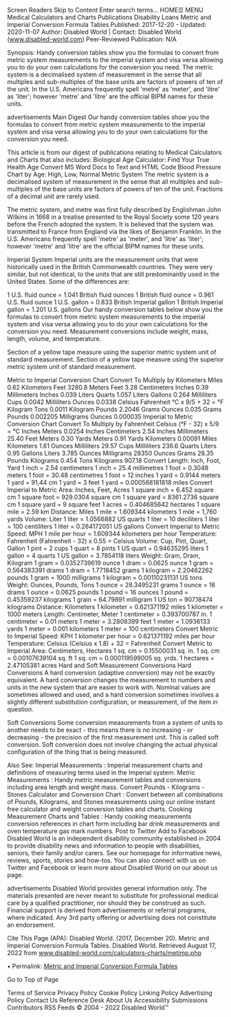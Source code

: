 Screen Readers Skip to Content
Enter search terms...
HOME☰ MENU
Medical Calculators and Charts
Publications
 Disability Loans
Metric and Imperial Conversion Formula Tables
Published: 2017-12-20 - Updated: 2020-11-07
Author: Disabled World | Contact: Disabled World (www.disabled-world.com)
Peer-Reviewed Publication: N/A

Synopsis: Handy conversion tables show you the formulas to convert from metric system measurements to the imperial system and visa versa allowing you to do your own calculations for the conversion you need. The metric system is a decimalised system of measurement in the sense that all multiples and sub-multiples of the base units are factors of powers of ten of the unit. In the U.S. Americans frequently spell 'metre' as 'meter', and 'litre' as 'liter'; however 'metre' and 'litre' are the official BIPM names for these units.

advertisements
Main Digest
Our handy conversion tables show you the formulas to convert from metric system measurements to the imperial system and visa versa allowing you to do your own calculations for the conversion you need.

This article is from our digest of publications relating to Medical Calculators and Charts that also includes:
Biological Age Calculator: Find Your True Health Age
Convert MS Word Docs to Text and HTML Code
Blood Pressure Chart by Age: High, Low, Normal
Metric System
The metric system is a decimalised system of measurement in the sense that all multiples and sub-multiples of the base units are factors of powers of ten of the unit. Fractions of a decimal unit are rarely used.

The metric system, and metre was first fully described by Englishman John Wilkins in 1668 in a treatise presented to the Royal Society some 120 years before the French adopted the system. It is believed that the system was transmitted to France from England via the likes of Benjamin Franklin. In the U.S. Americans frequently spell 'metre' as 'meter', and 'litre' as 'liter'; however 'metre' and 'litre' are the official BIPM names for these units.

Imperial System
Imperial units are the measurement units that were historically used in the British Commonwealth countries. They were very similar, but not identical, to the units that are still predominantly used in the United States. Some of the differences are:

1 U.S. fluid ounce = 1.041 British fluid ounces
1 British fluid ounce = 0.961 U.S. fluid ounce
1 U.S. gallon = 0.833 British Imperial gallon
1 British Imperial gallon = 1.201 U.S. gallons
Our handy conversion tables below show you the formulas to convert from metric system measurements to the imperial system and visa versa allowing you to do your own calculations for the conversion you need. Measurement conversions include weight, mass, length, volume, and temperature.

Section of a yellow tape measure using the superior metric system unit of standard measurement.
Section of a yellow tape measure using the superior metric system unit of standard measurement.

Metric to Imperial Conversion Chart
Convert	To	Multiply by
Kilometers	Miles	0.62
Kilometers	Feet	3280.8
Meters	Feet	3.28
Centimeters	Inches	0.39
Millimeters	Inches	0.039
Liters	Quarts	1.057
Liters	Gallons	0.264
Milliliters	Cups	0.0042
Milliliters	Ounces	0.0338
Celsius	Fahrenheit	°C x 9/5 + 32 = °F
Kilogram	Tons	0.0011
Kilogram	Pounds	2.2046
Grams	Ounces	0.035
Grams	Pounds	0.002205
Milligrams	Ounces	0.000035
Imperial to Metric Conversion Chart
Convert	To	Multiply by
Fahrenheit	Celsius	(°F - 32) x 5/9 = °C
Inches	Meters	0.0254
Inches	Centimeters	2.54
Inches	Millimeters	25.40
Feet	Meters	0.30
Yards	Meters	0.91
Yards	Kilometers	0.00091
Miles	Kilometers	1.61
Ounces	Milliliters	29.57
Cups	Milliliters	236.6
Quarts	Liters	0.95
Gallons	Liters	3.785
Ounces	Milligrams	28350
Ounces	Grams	28.35
Pounds	Kilograms	0.454
Tons	Kilograms	907.18
Convert Length: Inch, Foot, Yard
1 inch = 2.54 centimeters
1 inch = 25.4 millimetres
1 foot = 0.3048 meters
1 foot = 30.48 centimetres
1 foot = 12 inches
1 yard = 0.9144 meters
1 yard = 91,44 cm
1 yard = 3 feet
1 yard = 0.000568181818 miles
Convert Imperial to Metric Area: Inches, Feet, Acres
1 square inch = 6.452 square cm
1 square foot = 929.0304 square cm
1 square yard = 8361.2736 square cm
1 square yard = 9 square feet
1 acres = 0.404685642 hectares
1 square mile = 2.59 km
Distance: Miles
1 mile = 1.609344 kilometers
1 mile = 1,760 yards
Volume: Liter
1 liter = 1.0566882 US quarts
1 liter = 10 deciliters
1 liter = 100 centiliters
1 liter = 0.264172051 US gallons
Convert Imperial to Metric Speed: MPH
1 mile per hour = 1.609344 kilometers per hour
Temperature: Fahrenheit
(Fahrenheit - 32) x 0.55 = Celsius
Volume: Cup, Pint, Quart, Gallon
1 pint = 2 cups
1 quart = 8 pints
1 US quart = 0.94635295 liters
1 gallon = 4 quarts
1 US gallon = 3.7854118 liters
Weight: Gram, Dram, Kilogram
1 gram = 0.0352739619 ounce
1 dram = 0.0625 ounce
1 gram = 0.564383391 drams
1 dram = 1.7718452 grams
1 kilogram = 2.20462262 pounds
1 gram = 1000 milligrams
1 kilogram = 0.00110231131 US tons
Weight: Ounces, Pounds, Tons
1 ounce = 28.3495231 grams
1 ounce = 16 drams
1 ounce = 0.0625 pounds
1 pound = 16 ounces
1 pound = 0.45359237 kilograms
1 grain = 64.79891 milligram
1 US ton = 907.18474 kilograms
Distance: Kilometers
1 kilometer = 0.621371192 miles
1 kilometer = 1000 meters
Length: Centimeter, Meter
1 centimeter = 0.393700787 in.
1 centimeter = 0.01 meters
1 meter = 3.2808399 feet
1 meter = 1.0936133 yards
1 meter = 0.001 kilometers
1 meter = 100 centimeters
Convert Metric to Imperial Speed: KPH
1 kilometer per hour = 0.621371192 miles per hour
Temperature: Celsius
(Celsius x 1.8) + 32 = Fahrenheit
Convert Metric to Imperial Area: Centimeters, Hectares
1 sq. cm = 0.15500031 sq. in.
1 sq. cm = 0.00107639104 sq. ft
1 sq. cm = 0.000119599005 sq. yrds.
1 hectares = 2.47105381 acres
Hard and Soft Measurement Conversions
Hard Conversions
A hard conversion (adaptive conversion) may not be exactly equivalent. A hard conversion changes the measurement to numbers and units in the new system that are easier to work with. Nominal values are sometimes allowed and used, and a hard conversion sometimes involves a slightly different substitution configuration, or measurement, of the item in question.

Soft Conversions
Some conversion measurements from a system of units to another needs to be exact - this means there is no increasing - or decreasing - the precision of the first measurement unit. This is called soft conversion. Soft conversion does not involve changing the actual physical configuration of the thing that is being measured.

Also See:
Imperial Measurements : Imperial measurement charts and definitions of measuring terms used in the Imperial system.
Metric Measurements : Handy metric measurement tables and conversions including area length and weight mass.
Convert Pounds - Kilograms - Stones Calculator and Conversion Chart : Convert between all combinations of Pounds, Kilograms, and Stones measurements using our online instant free calculator and weight conversion tables and charts.
Cooking Measurement Charts and Tables : Handy cooking measurements conversion references in chart form including bar drink measurements and oven temperature gas mark numbers.
Post to Twitter Add to Facebook
Disabled World is an independent disability community established in 2004 to provide disability news and information to people with disabilities, seniors, their family and/or carers. See our homepage for informative news, reviews, sports, stories and how-tos. You can also connect with us on Twitter and Facebook or learn more about Disabled World on our about us page.

advertisements
Disabled World provides general information only. The materials presented are never meant to substitute for professional medical care by a qualified practitioner, nor should they be construed as such. Financial support is derived from advertisements or referral programs, where indicated. Any 3rd party offering or advertising does not constitute an endorsement.

Cite This Page (APA): Disabled World. (2017, December 20). Metric and Imperial Conversion Formula Tables. Disabled World. Retrieved August 17, 2022 from www.disabled-world.com/calculators-charts/metimp.php

• Permalink: <a href="https://www.disabled-world.com/calculators-charts/metimp.php">Metric and Imperial Conversion Formula Tables</a>


Go to Top of Page

Terms of Service
Privacy Policy
Cookie Policy
Linking Policy
Advertising Policy
Contact Us
Reference Desk
About Us
Accessibility
Submissions
Contributors
RSS Feeds
© 2004 - 2022 Disabled World™